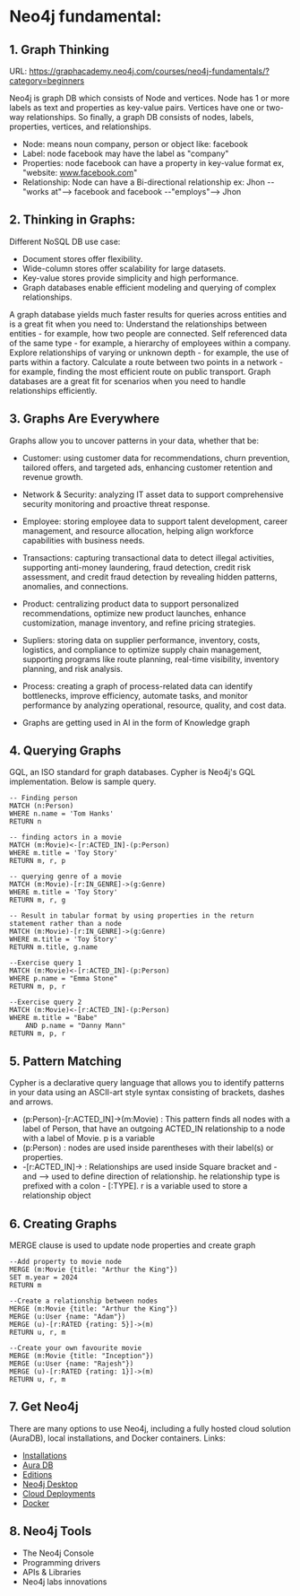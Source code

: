 
# Neo4j fundamental:
## 1. Graph Thinking
URL: https://graphacademy.neo4j.com/courses/neo4j-fundamentals/?category=beginners

Neo4j is graph DB which consists of Node and vertices. Node has 1 or more labels as text and properties as key-value pairs.
Vertices have one or two-way relationships.
So finally, a graph DB consists of nodes, labels, properties, vertices, and relationships.

- Node: means noun company, person or object like: facebook
- Label: node facebook may have the label as "company"
- Properties:  node facebook can have a property in key-value format ex,  "website: www.facebook.com"
- Relationship: Node can have a Bi-directional relationship ex: Jhon --"works at"--> facebook and facebook --"employs"--> Jhon


## 2. Thinking in Graphs:
Different NoSQL DB use case:
- Document stores offer flexibility.
- Wide-column stores offer scalability for large datasets.
- Key-value stores provide simplicity and high performance.
- Graph databases enable efficient modeling and querying of complex relationships.
 
A graph database yields much faster results for queries across entities and is a great fit when you need to:
Understand the relationships between entities - for example, how two people are connected.
Self referenced data of the same type - for example, a hierarchy of employees within a company. 
Explore relationships of varying or unknown depth - for example, the use of parts within a factory. 
Calculate a route between two points in a network - for example, finding the most efficient route on public transport. 
Graph databases are a great fit for scenarios when you need to handle relationships efficiently.


## 3. Graphs Are Everywhere

Graphs allow you to uncover patterns in your data, whether that be:

- Customer: using customer data for recommendations, churn prevention, tailored offers, and targeted ads, enhancing customer retention and revenue growth.

- Network & Security: analyzing IT asset data to support comprehensive security monitoring and proactive threat response.

- Employee: storing employee data to support talent development, career management, and resource allocation, helping align workforce capabilities with business needs.

- Transactions: capturing transactional data to detect illegal activities, supporting anti-money laundering, fraud detection, credit risk assessment, and credit fraud detection by revealing hidden patterns, anomalies, and connections.

- Product: centralizing product data to support personalized recommendations, optimize new product launches, enhance customization, manage inventory, and refine pricing strategies.

- Supliers: storing data on supplier performance, inventory, costs, logistics, and compliance to optimize supply chain management, supporting programs like route planning, real-time visibility, inventory planning, and risk analysis.

- Process: creating a graph of process-related data can identify bottlenecks, improve efficiency, automate tasks, and monitor performance by analyzing operational, resource, quality, and cost data.

- Graphs are getting used in AI in the form of Knowledge graph

## 4. Querying Graphs
GQL, an ISO standard for graph databases. Cypher is Neo4j's GQL implementation. Below is sample query.
```
-- Finding person
MATCH (n:Person)
WHERE n.name = 'Tom Hanks'
RETURN n

-- finding actors in a movie
MATCH (m:Movie)<-[r:ACTED_IN]-(p:Person)
WHERE m.title = 'Toy Story'
RETURN m, r, p

-- querying genre of a movie
MATCH (m:Movie)-[r:IN_GENRE]->(g:Genre)
WHERE m.title = 'Toy Story'
RETURN m, r, g

-- Result in tabular format by using properties in the return statement rather than a node
MATCH (m:Movie)-[r:IN_GENRE]->(g:Genre)
WHERE m.title = 'Toy Story'
RETURN m.title, g.name

--Exercise query 1
MATCH (m:Movie)<-[r:ACTED_IN]-(p:Person)
WHERE p.name = "Emma Stone"
RETURN m, p, r

--Exercise query 2
MATCH (m:Movie)<-[r:ACTED_IN]-(p:Person)
WHERE m.title = "Babe"
    AND p.name = "Danny Mann"
RETURN m, p, r

```

## 5. Pattern Matching
Cypher is a declarative query language that allows you to identify patterns in your data using an ASCII-art style syntax consisting of brackets, dashes and arrows.
- (p:Person)-[r:ACTED_IN]→(m:Movie) : This pattern finds all nodes with a label of Person, that have an outgoing ACTED_IN relationship to a node with a label of Movie. p is a variable
- (p:Person) : nodes are used inside parentheses with their label(s) or properties.
- -[r:ACTED_IN]→ : Relationships are used inside Square bracket and - and --> used to define direction of relationship. he relationship type is prefixed with a colon - [:TYPE]. r is a variable used to store a relationship object

## 6. Creating Graphs
MERGE clause is used to update node properties and create graph
```
--Add property to movie node
MERGE (m:Movie {title: "Arthur the King"})
SET m.year = 2024
RETURN m

--Create a relationship between nodes
MERGE (m:Movie {title: "Arthur the King"})
MERGE (u:User {name: "Adam"})
MERGE (u)-[r:RATED {rating: 5}]->(m)
RETURN u, r, m

--Create your own favourite movie
MERGE (m:Movie {title: "Inception"})
MERGE (u:User {name: "Rajesh"})
MERGE (u)-[r:RATED {rating: 1}]->(m)
RETURN u, r, m

```

## 7. Get Neo4j
There are many options to use Neo4j, including a fully hosted cloud solution (AuraDB), local installations, and Docker containers.
Links:
- [Installations](https://neo4j.com/docs/operations-manual/current/installation/?_gl=1*kn51eh*_gcl_au*MjAwNjI2OTMwOS4xNzQ1NjUxOTYx*_ga*Mzc1MTg2MjkyLjE3NDU2NTE5NjE.*_ga_DL38Q8KGQC*MTc0NTc0OTkyOS40LjEuMTc0NTc1MDU4Ny4wLjAuMA..*_ga_DZP8Z65KK4*MTc0NTc0OTkyOC40LjEuMTc0NTc1MDU4Ny4wLjAuMA..)
- [Aura DB](https://neo4j.com/product/auradb/?_gl=1*kn51eh*_gcl_au*MjAwNjI2OTMwOS4xNzQ1NjUxOTYx*_ga*Mzc1MTg2MjkyLjE3NDU2NTE5NjE.*_ga_DL38Q8KGQC*MTc0NTc0OTkyOS40LjEuMTc0NTc1MDU4Ny4wLjAuMA..*_ga_DZP8Z65KK4*MTc0NTc0OTkyOC40LjEuMTc0NTc1MDU4Ny4wLjAuMA..)
- [Editions](https://neo4j.com/docs/operations-manual/current/introduction/?_gl=1*kn51eh*_gcl_au*MjAwNjI2OTMwOS4xNzQ1NjUxOTYx*_ga*Mzc1MTg2MjkyLjE3NDU2NTE5NjE.*_ga_DL38Q8KGQC*MTc0NTc0OTkyOS40LjEuMTc0NTc1MDU4Ny4wLjAuMA..*_ga_DZP8Z65KK4*MTc0NTc0OTkyOC40LjEuMTc0NTc1MDU4Ny4wLjAuMA..#_neo4j_editions)
- [Neo4j Desktop](https://neo4j.com/download/?_gl=1*1cryvm4*_gcl_au*MjAwNjI2OTMwOS4xNzQ1NjUxOTYx*_ga*Mzc1MTg2MjkyLjE3NDU2NTE5NjE.*_ga_DL38Q8KGQC*MTc0NTc0OTkyOS40LjEuMTc0NTc1MTEyOC4wLjAuMA..*_ga_DZP8Z65KK4*MTc0NTc0OTkyOC40LjEuMTc0NTc1MTEyOC4wLjAuMA..)
- [Cloud Deployments](https://neo4j.com/docs/operations-manual/current/cloud-deployments/?_gl=1*e8lpbw*_gcl_au*MjAwNjI2OTMwOS4xNzQ1NjUxOTYx*_ga*Mzc1MTg2MjkyLjE3NDU2NTE5NjE.*_ga_DL38Q8KGQC*MTc0NTc0OTkyOS40LjEuMTc0NTc1MTE4OC4wLjAuMA..*_ga_DZP8Z65KK4*MTc0NTc0OTkyOC40LjEuMTc0NTc1MTE4OC4wLjAuMA..)
- [Docker](https://neo4j.com/docs/operations-manual/current/docker/?_gl=1*e8lpbw*_gcl_au*MjAwNjI2OTMwOS4xNzQ1NjUxOTYx*_ga*Mzc1MTg2MjkyLjE3NDU2NTE5NjE.*_ga_DL38Q8KGQC*MTc0NTc0OTkyOS40LjEuMTc0NTc1MTE4OC4wLjAuMA..*_ga_DZP8Z65KK4*MTc0NTc0OTkyOC40LjEuMTc0NTc1MTE4OC4wLjAuMA..)

## 8. Neo4j Tools
- The Neo4j Console
- Programming drivers
- APIs & Libraries
- Neo4j labs innovations
